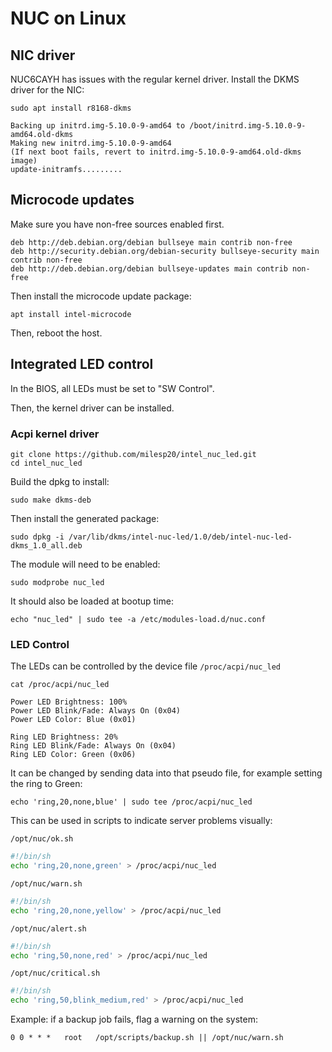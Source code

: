 # NUC on Linux

## NIC driver 

NUC6CAYH has issues with the regular kernel driver. Install the DKMS driver for the NIC: 

    sudo apt install r8168-dkms


```
Backing up initrd.img-5.10.0-9-amd64 to /boot/initrd.img-5.10.0-9-amd64.old-dkms
Making new initrd.img-5.10.0-9-amd64
(If next boot fails, revert to initrd.img-5.10.0-9-amd64.old-dkms image)
update-initramfs.........
```

## Microcode updates

Make sure you have non-free sources enabled first. 

```
deb http://deb.debian.org/debian bullseye main contrib non-free
deb http://security.debian.org/debian-security bullseye-security main contrib non-free
deb http://deb.debian.org/debian bullseye-updates main contrib non-free
```

Then install the microcode update package: 

    apt install intel-microcode

Then, reboot the host. 


## Integrated LED control

In the BIOS, all LEDs must be set to "SW Control". 

Then, the kernel driver can be installed. 

### Acpi kernel driver

    git clone https://github.com/milesp20/intel_nuc_led.git
    cd intel_nuc_led

Build the dpkg to install: 

    sudo make dkms-deb

Then install the generated package: 

    sudo dpkg -i /var/lib/dkms/intel-nuc-led/1.0/deb/intel-nuc-led-dkms_1.0_all.deb

The module will need to be enabled: 

    sudo modprobe nuc_led

It should also be loaded at bootup time: 

    echo "nuc_led" | sudo tee -a /etc/modules-load.d/nuc.conf

### LED Control

The LEDs can be controlled by the device file `/proc/acpi/nuc_led`

```
cat /proc/acpi/nuc_led 

Power LED Brightness: 100%
Power LED Blink/Fade: Always On (0x04)
Power LED Color: Blue (0x01)

Ring LED Brightness: 20%
Ring LED Blink/Fade: Always On (0x04)
Ring LED Color: Green (0x06)
```

It can be changed by sending data into that pseudo file, for example setting the ring to Green: 

    echo 'ring,20,none,blue' | sudo tee /proc/acpi/nuc_led


This can be used in scripts to indicate server problems visually: 

`/opt/nuc/ok.sh`

```sh
#!/bin/sh
echo 'ring,20,none,green' > /proc/acpi/nuc_led
```

`/opt/nuc/warn.sh`

```sh
#!/bin/sh
echo 'ring,20,none,yellow' > /proc/acpi/nuc_led
```

`/opt/nuc/alert.sh`

```sh
#!/bin/sh
echo 'ring,50,none,red' > /proc/acpi/nuc_led
```

`/opt/nuc/critical.sh`

```sh
#!/bin/sh
echo 'ring,50,blink_medium,red' > /proc/acpi/nuc_led
```

Example: if a backup job fails, flag a warning on the system: 

```
0 0 * * *   root   /opt/scripts/backup.sh || /opt/nuc/warn.sh
```
